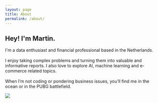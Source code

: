 ```yaml
---
layout: page
title: About
permalink: /about/
---
```


<body>
    <div class="box">
        <div class="aboutContent">
            <h2>Hey! I'm Martin.</h2>
            <p>
            I'm a data enthusiast and financial professional based in the Netherlands.
            <br><br>I enjoy taking complex problems and turning them into valuable and informative reports. I also love to explore AI, machine learning and e-commerce related topics.
            <br><br>When I’m not coding or pondering business issues, you’ll find me in the ocean or in the PUBG battlefield.
            </p>
        </div>
        <div class="aboutImg">
            <img src="{{site.baseurl}}/images/profile.jpg">
        </div>
    </div>
</body>
